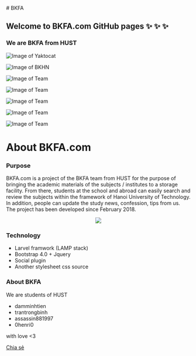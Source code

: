 <div id="fb-root"></div>
<script>(function(d, s, id) {
  var js, fjs = d.getElementsByTagName(s)[0];
  if (d.getElementById(id)) return;
  js = d.createElement(s); js.id = id;
  js.src = 'https://connect.facebook.net/vi_VN/sdk.js#xfbml=1&version=v2.12&appId=565933070461786&autoLogAppEvents=1';
  fjs.parentNode.insertBefore(js, fjs);
}(document, 'script', 'facebook-jssdk'));</script>
# BKFA

## Welcome to BKFA.com GitHub pages :sparkles: :sparkles: :sparkles:

### We are BKFA from HUST

![Image of Yaktocat](https://octodex.github.com/images/yaktocat.png)

![Image of BKHN](https://i.ytimg.com/vi/NLSue7sTDMo/maxresdefault.jpg)

![Image of Team](https://media.giphy.com/media/1ZtmZoLRtnfjBW1giN/giphy.gif)

![Image of Team](https://media.giphy.com/media/5wFUxatvUMXJ9JhpVp/giphy.gif)

![Image of Team](https://media.giphy.com/media/1lwtswtRpqDBcn9UVI/giphy.gif)

![Image of Team](https://media.giphy.com/media/d5qqj1zFg3Z3uLS2xS/giphy.gif)

![Image of Team](https://media.giphy.com/media/3XA0mnQR0zhD7OZAbG/giphy.gif)

# About BKFA.com
### Purpose

BKFA.com is a project of the BKFA team from HUST for the purpose of bringing the academic materials of the subjects / institutes to a storage facility. From there, students at the school and abroad can easily search and review the subjects within the framework of Hanoi University of Technology. In addition, people can update the study news, confession, tips from us. The project has been developed since February 2018.

<p align="center"><img src="https://media.licdn.com/mpr/mpr/AAEAAQAAAAAAAAUmAAAAJDU0OTRjMjQ0LTU3MWMtNDJmOS05NzllLTU2Y2M2ZGFlOTZhYQ.jpg"></p>

### Technology

- Larvel framwork (LAMP stack)
- Bootstrap 4.0 + Jquery
- Social plugin
- Another stylesheet css source

### About BKFA

We are students of HUST   
- damminhtien
- trantrongbinh
- assassin881997
- 0henri0

with love <3
<div class="fb-share-button" data-href="https://damminhtien.github.io/bkfa/" data-layout="button_count" data-size="large" data-mobile-iframe="true"><a target="_blank" href="https://www.facebook.com/sharer/sharer.php?u=https%3A%2F%2Fdamminhtien.github.io%2Fbkfa%2F&amp;src=sdkpreparse" class="fb-xfbml-parse-ignore">Chia sẻ</a></div>
<div class="fb-like" data-href="https://damminhtien.github.io/bkfa/" data-layout="box_count" data-action="like" data-size="large" data-show-faces="true" data-share="true"></div>
<div class="fb-comments" data-href="https://damminhtien.github.io/bkfa/" data-numposts="5"></div>
